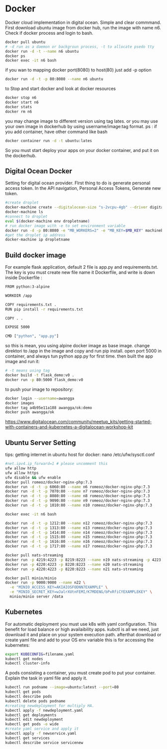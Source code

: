 # Docker
Docker cloud implementation in digital ocean. Simple and clear commmand. First download ubuntu image from docker hub, 
run the image with name n6. Check if docker process and login to bash. 
```sh
docker pull ubuntu
# -d run as a daemon or backgroun process, -t to allocate psedo tty
docker run -d -t --name n6 ubuntu
docker ps
docker exec -it n6 bash
```

if you wan to mapping docker port(8080) to host(80) just add -p option
```sh
docker run -d -t -p 80:8080 --name n6 ubuntu
```

to Stop and start docker and look at docker resources
```sh
docker stop n6
docker start n6
docker stats
docker rm n6
```

you may change image to different version using tag lates. or you may use your own image in dockerhub by using username/image:tag format.
ps : if you add container, have other command like bash
```sh
docker container run -d -t ubuntu:lates
```
So you must start deploy your apps on your docker container, and put it on the dockerhub.

## Digital Ocean Docker
Setting for digital ocean provider. FIrst thing to do is generate personal access token.
In the API navigation, Personal Access Tokens, Generate new token.

```sh
#create droplet
docker-machine create --digitalocean-size "s-2vcpu-4gb" --driver digitalocean --digitalocean-access-token PERSONAL_ACCESS_TOKEN dropletname
docker-machine ls
#connect to droplet
eval $(docker-machine env dropletname)
# run docker image with -e to set environment variable
docker run -d -p 80:8080 -e "MB_WORKERS=2" -e "MB_KEY=$MB_KEY" machinebox/facebox
#get the droplet ip address
docker-machine ip dropletname
```

## Build docker image
For example flask application, default 2 file is app.py and requirements.txt.
The key is you must create new file name it Dockerfile, and write is down inside Dockerfile :
```sh
FROM python:3-alpine

WORKDIR /app

COPY requirements.txt .
RUN pip install -r requirements.txt

COPY . .

EXPOSE 5000

CMD ["python", "app.py"]
```
so this is mean, you using alpine docker image as base image. change direktori to /app in the image and copy and run pip install.
open port 5000 in container, and always tun python app.py for first time. then built the app image and run it:
```sh
# -t means using tag
docker build -t flask_demo:v0 .
docker run -p 80:5000 flask_demo:v0
```
to push your image to repository:
```sh
docker login --username=awangga
docker images
docker tag a4b95e11a188 awangga/ok:demo
docker push awangga/ok
```

https://www.digitalocean.com/community/meetup_kits/getting-started-with-containers-and-kubernetes-a-digitalocean-workshop-kit

## Ubuntu Server Setting
tips: getting internet in ubuntu host for docker:
nano /etc/ufw/sysctl.conf
```sh
#net.ipv4.ip_forward=1 # please uncomment this
ufw allow http
ufw allow https
ufw disable && ufw enable
docker pull romeoz/docker-nginx-php:7.3
docker run -d -t -p 6060:80 --name n6 romeoz/docker-nginx-php:7.3
docker run -d -t -p 7070:80 --name n7 romeoz/docker-nginx-php:7.3
docker run -d -t -p 8080:80 --name n8 romeoz/docker-nginx-php:7.3
docker run -d -t -p 9090:80 --name n9 romeoz/docker-nginx-php:7.3
docker run -d -t -p 1010:80 --name n10 romeoz/docker-nginx-php:7.3

docker exec -it n6 bash

docker run -d -t -p 1212:80 --name n12 romeoz/docker-nginx-php:7.3
docker run -d -t -p 1313:80 --name n13 romeoz/docker-nginx-php:7.3
docker run -d -t -p 1414:80 --name n14 romeoz/docker-nginx-php:7.3
docker run -d -t -p 1515:80 --name n15 romeoz/docker-nginx-php:7.3
docker run -d -t -p 1616:80 --name n16 romeoz/docker-nginx-php:7.3
docker run -d -t -p 1717:80 --name n17 romeoz/docker-nginx-php:7.3

docker pull nats-streaming
docker run -p 4219:4223 -p 8219:8223 --name n19 nats-streaming -p 4223 -m 8223
docker run -p 4220:4223 -p 8220:8223 --name n20 nats-streaming
docker run -p 4220:4223 -p 8220:8223 --name n21 nats-streaming

docker pull minio/minio
docker run -p 9000:9000 --name n22 \
  -e "MINIO_ACCESS_KEY=AKIAIOSFODNN7EXAMPLE" \
  -e "MINIO_SECRET_KEY=wJalrXUtnFEMI/K7MDENG/bPxRfiCYEXAMPLEKEY" \
  minio/minio server /data
```


## Kubernetes
For automatic deployment you must use k8s with yaml configuration. This benefit for load balance or high availaibility apps.
kubctl is all we need, just download it and place on your system execution path. afterthat download or create yaml file and 
add to your OS env variable this is for accessing the kubernetes:

```sh
export KUBECONFIG=filename.yaml
kubectl get nodes
kubectl cluster-info
```

A pods consisting a container, you must create pod to put your container. Explain the task in yaml file and apply it. 
```sh
kubectl run podname --image=ubuntu:latest --port=80
kubectl get pods
kubectl describe pods
kubectl delete pods podname
#creating newdeployment for multiply HA.
kubectl apply -f newdeployment.yaml
kubectl get deployments
kubectl edit newdeployment
kubectl get pods -o wide
#create yaml service and apply it
kubectl apply -f newservice.yaml
kubectl get services
kubectl describe service servicenew
```
